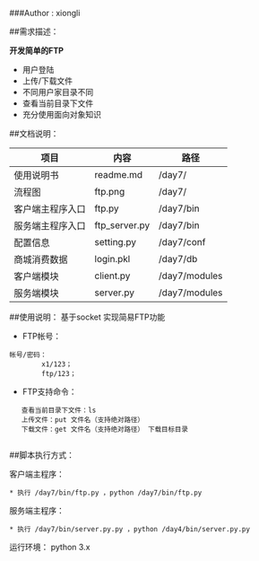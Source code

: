 ###Author : xiongli

##需求描述：

**开发简单的FTP**

* 用户登陆
* 上传/下载文件
* 不同用户家目录不同
* 查看当前目录下文件
* 充分使用面向对象知识


##文档说明：

|项目   |内容   |路径 |
|-----  |-----  |------|
|使用说明书    |readme.md          |/day7/  |
|流程图        |ftp.png        | /day7/  |
|客户端主程序入口  |ftp.py         |/day7/bin |
|服务端主程序入口  |ftp_server.py  |/day7/bin |
|配置信息         |setting.py         |/day7/conf |
|商城消费数据     |login.pkl         |/day7/db |
|客户端模块     |client.py        |/day7/modules |
|服务端模块     |server.py        |/day7/modules |

##使用说明：
基于socket 实现简易FTP功能
* FTP帐号：
```
帐号/密码： 
        x1/123；
        ftp/123；
```
* FTP支持命令：
```
   查看当前目录下文件：ls
   上传文件：put 文件名（支持绝对路径）
   下载文件：get 文件名（支持绝对路径） 下载目标目录
   
```

##脚本执行方式：

客户端主程序：
```
* 执行 /day7/bin/ftp.py ，python /day7/bin/ftp.py
```
服务端主程序：
```
* 执行 /day7/bin/server.py.py ，python /day4/bin/server.py.py
```
运行环境： python 3.x
